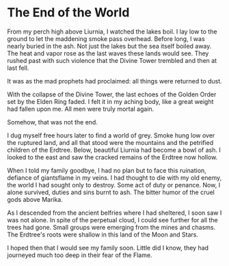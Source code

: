 # The End of the World

From my perch high above Liurnia, I watched the lakes boil. I lay low to the ground to let the maddening smoke pass overhead. Before long, I was nearly buried in the ash. Not just the lakes but the sea itself boiled away. The heat and vapor rose as the last waves these lands would see. They rushed past with such violence that the Divine Tower trembled and then at last fell.

It was as the mad prophets had proclaimed: all things were returned to dust.

With the collapse of the Divine Tower, the last echoes of the Golden Order set by the Elden Ring faded. I felt it in my aching body, like a great weight had fallen upon me. All men were truly mortal again.

Somehow, that was not the end.

I dug myself free hours later to find a world of grey. Smoke hung low over the ruptured land, and all that stood were the mountains and the petrified children of the Erdtree. Below, beautiful Liurnia had become a bowl of ash. I looked to the east and saw the cracked remains of the Erdtree now hollow.

When I told my family goodbye, I had no plan but to face this ruination, defiance of giantsflame in my veins. I had thought to die with my old enemy, the world I had sought only to destroy. Some act of duty or penance. Now, I alone survived, duties and sins burnt to ash. The bitter humor of the cruel gods above Marika.

As I descended from the ancient belfries where I had sheltered, I soon saw I was not alone. In spite of the perpetual cloud, I could see further for all the trees had gone. Small groups were emerging from the mines and chasms. The Erdtree's roots were shallow in this land of the Moon and Stars.

I hoped then that I would see my family soon. Little did I know, they had journeyed much too deep in their fear of the Flame.
